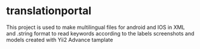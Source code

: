 # translationportal
This project is used to make multilingual files for android and IOS in XML and .string format to read keywords according to the labels screenshots and models created with Yii2 Advance tamplate
